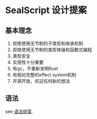 # SealScript 设计提案

## 基本理念
1. 拒绝使用无节制的子类型和继承机制
2. 拒绝使用无节制的类型体操和函数式编程
3. 类型安全
4. 实用性十分重要
5. 有gc，不重新发明Rust
6. 有相对完整的effect system机制
7. 开源开放，欢迎任何新的想法

## 语法
see [语法提案](syntax.md).





